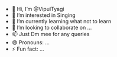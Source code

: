 - 👋 Hi, I’m @VipulTyagi
- 👀 I’m interested in Singing
- 🌱 I’m currently learning what not to learn
- 💞️ I’m looking to collaborate on ...
- 📫 Just Dm mee for any queries
- 😄 Pronouns: ...
- ⚡ Fun fact: ...

<!---
VipulTyagii/VipulTyagii is a ✨ special ✨ repository because its `README.md` (this file) appears on your GitHub profile.
You can click the Preview link to take a look at your changes.
--->

